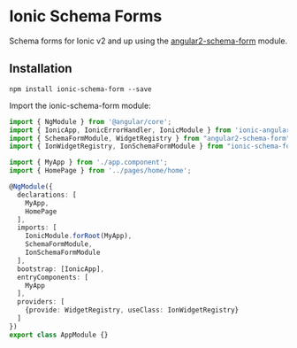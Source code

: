 # Ionic Schema Forms
Schema forms for Ionic v2 and up using the [angular2-schema-form](https://github.com/makinacorpus/angular2-schema-form) module.

## Installation

`npm install ionic-schema-form --save`

Import the ionic-schema-form module:

```typescript
import { NgModule } from '@angular/core';
import { IonicApp, IonicErrorHandler, IonicModule } from 'ionic-angular';
import { SchemaFormModule, WidgetRegistry } from "angular2-schema-form";
import { IonWidgetRegistry, IonSchemaFormModule } from "ionic-schema-form";

import { MyApp } from './app.component';
import { HomePage } from '../pages/home/home';

@NgModule({
  declarations: [
    MyApp,
    HomePage
  ],
  imports: [
    IonicModule.forRoot(MyApp),
    SchemaFormModule,
    IonSchemaFormModule
  ],
  bootstrap: [IonicApp],
  entryComponents: [
    MyApp
  ],
  providers: [
    {provide: WidgetRegistry, useClass: IonWidgetRegistry}
  ]
})
export class AppModule {}
```

